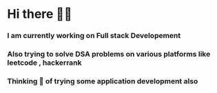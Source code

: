 # Hi there 👋😁

### I am currently working on Full stack Developement

### Also trying to solve DSA problems on various platforms like leetcode , hackerrank

### Thinking 🤔 of trying some application development also
